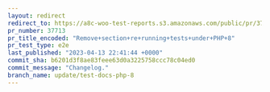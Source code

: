 ```yaml
---
layout: redirect
redirect_to: https://a8c-woo-test-reports.s3.amazonaws.com/public/pr/37713/e2e/index.html
pr_number: 37713
pr_title_encoded: "Remove+section+re+running+tests+under+PHP+8"
pr_test_type: e2e
last_published: "2023-04-13 22:41:44 +0000"
commit_sha: b6201d3f8ae83feee63d0a3225758ccc78c04ed0
commit_message: "Changelog."
branch_name: update/test-docs-php-8
---
```

